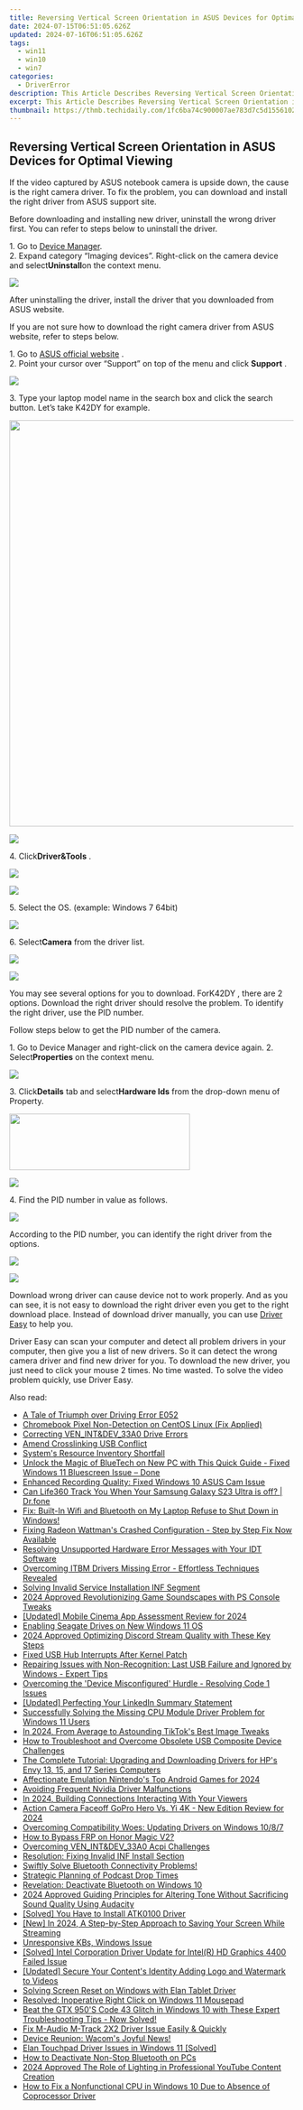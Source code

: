 ```yaml
---
title: Reversing Vertical Screen Orientation in ASUS Devices for Optimal Viewing
date: 2024-07-15T06:51:05.626Z
updated: 2024-07-16T06:51:05.626Z
tags:
  - win11
  - win10
  - win7
categories:
  - DriverError
description: This Article Describes Reversing Vertical Screen Orientation in ASUS Devices for Optimal Viewing
excerpt: This Article Describes Reversing Vertical Screen Orientation in ASUS Devices for Optimal Viewing
thumbnail: https://thmb.techidaily.com/1fc6ba74c900007ae783d7c5d15561029afe7a276cbf090aca63438453de7715.jpg
---
```


## Reversing Vertical Screen Orientation in ASUS Devices for Optimal Viewing

If the video captured by ASUS notebook camera is upside down, the cause is the right camera driver. To fix the problem, you can download and install the right driver from ASUS support site.
  
Before downloading and installing new driver, uninstall the wrong driver first.
You can refer to steps below to uninstall the driver.
  
1\. Go to [Device Manager](https://tools.techidaily.com/drivereasy/download/).  
2\. Expand category “Imaging devices”. Right-click on the camera device and select**Uninstall**on the context menu.  
  
![](https://images.drivereasy.com/wp-content/uploads/2016/07/img_577f6772efc7f.png)
  
 After uninstalling the driver, install the driver that you downloaded from ASUS website.
  
 If you are not sure how to download the right camera driver from ASUS website, refer to steps below.  
  
 1\. Go to [ASUS official website](http://www.asus.com) .  
 2\. Point your cursor over “Support” on top of the menu and click **Support** .
  
![](https://images.drivereasy.com/wp-content/uploads/2016/05/img_57396d0538f04.png)

 3\. Type your laptop model name in the search box and click the search button. Let’s take K42DY for example.
  
<!-- affiliate ads begin -->
<a href="https://lightailing.sjv.io/c/5597632/1638364/17190" target="_top" id="1638364"><img src="//a.impactradius-go.com/display-ad/17190-1638364" border="0" alt="" width="1280" height="720"/></a><img height="0" width="0" src="https://imp.pxf.io/i/5597632/1638364/17190" style="position:absolute;visibility:hidden;" border="0" />
<!-- affiliate ads end -->
![](https://images.drivereasy.com/wp-content/uploads/2016/07/img_577f27e074b8c.png)
  
 4\. Click**Driver&Tools** .  
  
<!-- affiliate ads begin -->
<a href="https://store.iobit.com/order/checkout.php?PRODS=1468905&QTY=1&AFFILIATE=108875&CART=1"><img src="https://secure.avangate.com/images/merchant/184260348236f9554fe9375772ff966e/ascscan_728x90.png" border="0"></a>
<!-- affiliate ads end -->
![](https://images.drivereasy.com/wp-content/uploads/2016/07/img_577f286c29b95.png)
  
 5\. Select the OS. (example: Windows 7 64bit)  
  
![](https://images.drivereasy.com/wp-content/uploads/2016/07/img_577f28c516aa3.png)
  
 6\. Select**Camera** from the driver list.
  
<!-- affiliate ads begin -->
<a href="https://shop.mondly.com/affiliate.php?ACCOUNT=ATISTUDI&AFFILIATE=108875&PATH=https%3A%2F%2Fwww.mondly.com%3FAFFILIATE%3D108875%26RESOURCE%3D%2BBusiness%2B970x90%2B"><img src="https://secure.avangate.com/images/merchant/69c418c33ec2e1a4267fa9bb77fa1428/business-970x90.gif" border="0"></a>
<!-- affiliate ads end -->
![](https://images.drivereasy.com/wp-content/uploads/2016/07/img_577f297715014.png)
  
 You may see several options for you to download. ForK42DY , there are 2 options. Download the right driver should resolve the problem. To identify the right driver, use the PID number.  
  
 Follow steps below to get the PID number of the camera.  
  
 1\. Go to Device Manager and right-click on the camera device again.
 2\. Select**Properties** on the context menu.
  
![](https://images.drivereasy.com/wp-content/uploads/2016/07/img_577f67dc6c0b1.png)
  
 3\. Click**Details** tab and select**Hardware Ids** from the drop-down menu of Property.  
  
<!-- affiliate ads begin -->
<a href="https://proteahair.pxf.io/c/5597632/1983634/23621" target="_top" id="1983634"><img src="//a.impactradius-go.com/display-ad/23621-1983634" border="0" alt="" width="320" height="100"/></a><img height="0" width="0" src="https://imp.pxf.io/i/5597632/1983634/23621" style="position:absolute;visibility:hidden;" border="0" />
<!-- affiliate ads end -->
![](https://images.drivereasy.com/wp-content/uploads/2016/07/img_577f683296699.png)
  
 4\. Find the PID number in value as follows.
  
![](https://images.drivereasy.com/wp-content/uploads/2016/07/img_577f686f6792c.png)
  
 According to the PID number, you can identify the right driver from the options.
  
<!-- affiliate ads begin -->
<a href="https://store.revouninstaller.com/order/checkout.php?PRODS=28010250&QTY=1&AFFILIATE=108875&CART=1"><img src="https://secure.avangate.com/images/merchant/4282ec8de8c9be897e7aff4aa231b1a4/336__280a.jpg" border="0"></a>
<!-- affiliate ads end -->
![](https://images.drivereasy.com/wp-content/uploads/2016/07/img_577f697af2f82.png)

 Download wrong driver can cause device not to work properly. And as you can see, it is not easy to download the right driver even you get to the right download place. Instead of download driver manually, you can use [Driver Easy](https://tools.techidaily.com/drivereasy/download/) to help you.
  
 Driver Easy can scan your computer and detect all problem drivers in your computer, then give you a list of new drivers. So it can detect the wrong camera driver and find new driver for you. To download the new driver, you just need to click your mouse 2 times. No time wasted. To solve the video problem quickly, use Driver Easy.

<ins class="adsbygoogle"
     style="display:block"
     data-ad-format="autorelaxed"
     data-ad-client="ca-pub-7571918770474297"
     data-ad-slot="1223367746"></ins>



<ins class="adsbygoogle"
     style="display:block"
     data-ad-client="ca-pub-7571918770474297"
     data-ad-slot="8358498916"
     data-ad-format="auto"
     data-full-width-responsive="true"></ins>

<span class="atpl-alsoreadstyle">Also read:</span>
<div><ul>
<li><a href="https://driver-error.techidaily.com/a-tale-of-triumph-over-driving-error-e052/"><u>A Tale of Triumph over Driving Error E052</u></a></li>
<li><a href="https://driver-error.techidaily.com/chromebook-pixel-non-detection-on-centos-linux-fix-applied/"><u>Chromebook Pixel Non-Detection on CentOS Linux (Fix Applied)</u></a></li>
<li><a href="https://driver-error.techidaily.com/correcting-venintanddev33a0-drive-errors/"><u>Correcting VEN_INT&DEV_33A0 Drive Errors</u></a></li>
<li><a href="https://driver-error.techidaily.com/amend-crosslinking-usb-conflict/"><u>Amend Crosslinking USB Conflict</u></a></li>
<li><a href="https://driver-error.techidaily.com/systems-resource-inventory-shortfall/"><u>System's Resource Inventory Shortfall</u></a></li>
<li><a href="https://driver-error.techidaily.com/1721103883540-unlock-the-magic-of-bluetech-on-new-pc-with-this-quick-guide-fixed-windows-11-bluescreen-issue-done/"><u>Unlock the Magic of BlueTech on New PC with This Quick Guide - Fixed Windows 11 Bluescreen Issue – Done</u></a></li>
<li><a href="https://driver-error.techidaily.com/enhanced-recording-quality-fixed-windows-10-asus-cam-issue/"><u>Enhanced Recording Quality: Fixed Windows 10 ASUS Cam Issue</u></a></li>
<li><a href="https://fake-location.techidaily.com/can-life360-track-you-when-your-samsung-galaxy-s23-ultra-is-off-drfone-by-drfone-virtual-android/"><u>Can Life360 Track You When Your Samsung Galaxy S23 Ultra is off? | Dr.fone</u></a></li>
<li><a href="https://driver-error.techidaily.com/1721104877619-fix-built-in-wifi-and-bluetooth-on-my-laptop-refuse-to-shut-down-in-windows/"><u>Fix: Built-In Wifi and Bluetooth on My Laptop Refuse to Shut Down in Windows!</u></a></li>
<li><a href="https://driver-error.techidaily.com/fixing-radeon-wattmans-crashed-configuration-step-by-step-fix-now-available/"><u>Fixing Radeon Wattman's Crashed Configuration - Step by Step Fix Now Available</u></a></li>
<li><a href="https://driver-error.techidaily.com/resolving-unsupported-hardware-error-messages-with-your-idt-software/"><u>Resolving Unsupported Hardware Error Messages with Your IDT Software</u></a></li>
<li><a href="https://driver-error.techidaily.com/overcoming-itbm-drivers-missing-error-effortless-techniques-revealed/"><u>Overcoming ITBM Drivers Missing Error - Effortless Techniques Revealed</u></a></li>
<li><a href="https://driver-error.techidaily.com/solving-invalid-service-installation-inf-segment/"><u>Solving Invalid Service Installation INF Segment</u></a></li>
<li><a href="https://vp-tips.techidaily.com/2024-approved-revolutionizing-game-soundscapes-with-ps-console-tweaks/"><u>2024 Approved  Revolutionizing Game Soundscapes with PS Console Tweaks</u></a></li>
<li><a href="https://vp-tips.techidaily.com/updated-mobile-cinema-app-assessment-review-for-2024/"><u>[Updated] Mobile Cinema App Assessment Review for 2024</u></a></li>
<li><a href="https://driver-error.techidaily.com/enabling-seagate-drives-on-new-windows-11-os/"><u>Enabling Seagate Drives on New Windows 11 OS</u></a></li>
<li><a href="https://discord-videos.techidaily.com/2024-approved-optimizing-discord-stream-quality-with-these-key-steps/"><u>2024 Approved  Optimizing Discord Stream Quality with These Key Steps</u></a></li>
<li><a href="https://driver-error.techidaily.com/fixed-usb-hub-interrupts-after-kernel-patch/"><u>Fixed USB Hub Interrupts After Kernel Patch</u></a></li>
<li><a href="https://driver-error.techidaily.com/repairing-issues-with-non-recognition-last-usb-failure-and-ignored-by-windows-expert-tips/"><u>Repairing Issues with Non-Recognition: Last USB Failure and Ignored by Windows - Expert Tips</u></a></li>
<li><a href="https://driver-error.techidaily.com/overcoming-the-device-misconfigured-hurdle-resolving-code-1-issues/"><u>Overcoming the 'Device Misconfigured' Hurdle - Resolving Code 1 Issues</u></a></li>
<li><a href="https://extra-support.techidaily.com/updated-perfecting-your-linkedin-summary-statement/"><u>[Updated] Perfecting Your LinkedIn Summary Statement</u></a></li>
<li><a href="https://driver-error.techidaily.com/successfully-solving-the-missing-cpu-module-driver-problem-for-windows-11-users/"><u>Successfully Solving the Missing CPU Module Driver Problem for Windows 11 Users</u></a></li>
<li><a href="https://tiktok-clips.techidaily.com/in-2024-from-average-to-astounding-tiktoks-best-image-tweaks/"><u>In 2024, From Average to Astounding  TikTok's Best Image Tweaks</u></a></li>
<li><a href="https://driver-error.techidaily.com/how-to-troubleshoot-and-overcome-obsolete-usb-composite-device-challenges/"><u>How to Troubleshoot and Overcome Obsolete USB Composite Device Challenges</u></a></li>
<li><a href="https://driver-error.techidaily.com/the-complete-tutorial-upgrading-and-downloading-drivers-for-hps-envy-13-15-and-17-series-computers/"><u>The Complete Tutorial: Upgrading and Downloading Drivers for HP's Envy 13, 15, and 17 Series Computers</u></a></li>
<li><a href="https://on-screen-recording.techidaily.com/affectionate-emulation-nintendos-top-android-games-for-2024/"><u>Affectionate Emulation  Nintendo's Top Android Games for 2024</u></a></li>
<li><a href="https://driver-error.techidaily.com/avoiding-frequent-nvidia-driver-malfunctions/"><u>Avoiding Frequent Nvidia Driver Malfunctions</u></a></li>
<li><a href="https://extra-tips.techidaily.com/in-2024-building-connections-interacting-with-your-viewers/"><u>In 2024, Building Connections  Interacting With Your Viewers</u></a></li>
<li><a href="https://extra-lessons.techidaily.com/action-camera-faceoff-gopro-hero-vs-yi-4k-new-edition-review-for-2024/"><u>Action Camera Faceoff  GoPro Hero Vs. Yi 4K - New Edition Review for 2024</u></a></li>
<li><a href="https://driver-error.techidaily.com/overcoming-compatibility-woes-updating-drivers-on-windows-1087/"><u>Overcoming Compatibility Woes: Updating Drivers on Windows 10/8/7</u></a></li>
<li><a href="https://android-frp.techidaily.com/how-to-bypass-frp-on-honor-magic-v2-by-drfone-android/"><u>How to Bypass FRP on Honor Magic V2?</u></a></li>
<li><a href="https://driver-error.techidaily.com/overcoming-venintanddev33a0-acpi-challenges/"><u>Overcoming VEN_INT&DEV_33A0 Acpi Challenges</u></a></li>
<li><a href="https://driver-error.techidaily.com/resolution-fixing-invalid-inf-install-section/"><u>Resolution: Fixing Invalid INF Install Section</u></a></li>
<li><a href="https://driver-error.techidaily.com/1721103586885-swiftly-solve-bluetooth-connectivity-problems/"><u>Swiftly Solve Bluetooth Connectivity Problems!</u></a></li>
<li><a href="https://extra-hints.techidaily.com/strategic-planning-of-podcast-drop-times/"><u>Strategic Planning of Podcast Drop Times</u></a></li>
<li><a href="https://driver-error.techidaily.com/revelation-deactivate-bluetooth-on-windows-10/"><u>Revelation: Deactivate Bluetooth on Windows 10</u></a></li>
<li><a href="https://audio-shaping.techidaily.com/2024-approved-guiding-principles-for-altering-tone-without-sacrificing-sound-quality-using-audacity/"><u>2024 Approved Guiding Principles for Altering Tone Without Sacrificing Sound Quality Using Audacity</u></a></li>
<li><a href="https://driver-error.techidaily.com/solved-you-have-to-install-atk0100-driver/"><u>[Solved] You Have to Install ATK0100 Driver</u></a></li>
<li><a href="https://screen-sharing-recording.techidaily.com/new-in-2024-a-step-by-step-approach-to-saving-your-screen-while-streaming/"><u>[New] In 2024, A Step-by-Step Approach to Saving Your Screen While Streaming</u></a></li>
<li><a href="https://driver-error.techidaily.com/unresponsive-kbs-windows-issue/"><u>Unresponsive KBs, Windows Issue</u></a></li>
<li><a href="https://driver-error.techidaily.com/solved-intel-corporation-driver-update-for-intelr-hd-graphics-4400-failed-issue/"><u>[Solved] Intel Corporation Driver Update for Intel(R) HD Graphics 4400 Failed Issue</u></a></li>
<li><a href="https://facebook-video-share.techidaily.com/updated-secure-your-contents-identity-adding-logo-and-watermark-to-videos/"><u>[Updated] Secure Your Content's Identity  Adding Logo and Watermark to Videos</u></a></li>
<li><a href="https://driver-error.techidaily.com/solving-screen-reset-on-windows-with-elan-tablet-driver/"><u>Solving Screen Reset on Windows with Elan Tablet Driver</u></a></li>
<li><a href="https://driver-error.techidaily.com/resolved-inoperative-right-click-on-windows-11-mousepad/"><u>Resolved: Inoperative Right Click on Windows 11 Mousepad</u></a></li>
<li><a href="https://driver-error.techidaily.com/beat-the-gtx-950s-code-43-glitch-in-windows-10-with-these-expert-troubleshooting-tips-now-solved/"><u>Beat the GTX 950'S Code 43 Glitch in Windows 10 with These Expert Troubleshooting Tips - Now Solved!</u></a></li>
<li><a href="https://driver-error.techidaily.com/fix-m-audio-m-track-2x2-driver-issue-easily-and-quickly/"><u>Fix M-Audio M-Track 2X2 Driver Issue Easily & Quickly</u></a></li>
<li><a href="https://driver-error.techidaily.com/device-reunion-wacoms-joyful-news/"><u>Device Reunion: Wacom's Joyful News!</u></a></li>
<li><a href="https://driver-error.techidaily.com/elan-touchpad-driver-issues-in-windows-11-solved/"><u>Elan Touchpad Driver Issues in Windows 11 [Solved]</u></a></li>
<li><a href="https://driver-error.techidaily.com/how-to-deactivate-non-stop-bluetooth-on-pcs/"><u>How to Deactivate Non-Stop Bluetooth on PCs</u></a></li>
<li><a href="https://youtube-help.techidaily.com/2024-approved-the-role-of-lighting-in-professional-youtube-content-creation/"><u>2024 Approved  The Role of Lighting in Professional YouTube Content Creation</u></a></li>
<li><a href="https://driver-error.techidaily.com/how-to-fix-a-nonfunctional-cpu-in-windows-10-due-to-absence-of-coprocessor-driver/"><u>How to Fix a Nonfunctional CPU in Windows 10 Due to Absence of Coprocessor Driver</u></a></li>
</ul></div>
